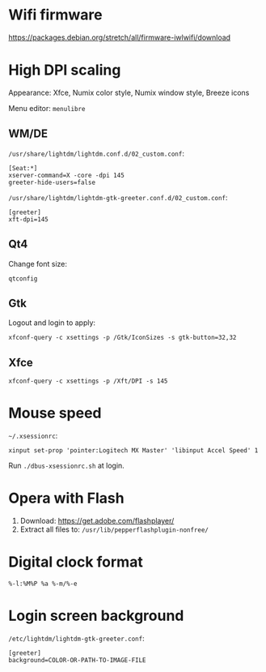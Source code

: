 # Wifi firmware

https://packages.debian.org/stretch/all/firmware-iwlwifi/download

# High DPI scaling

Appearance: Xfce, Numix color style, Numix window style, Breeze icons

Menu editor: `menulibre`

## WM/DE ##

`/usr/share/lightdm/lightdm.conf.d/02_custom.conf`:

    [Seat:*]
    xserver-command=X -core -dpi 145
    greeter-hide-users=false

`/usr/share/lightdm/lightdm-gtk-greeter.conf.d/02_custom.conf`:

    [greeter]
    xft-dpi=145

## Qt4 ##

Change font size:

    qtconfig

## Gtk ##

Logout and login to apply:

    xfconf-query -c xsettings -p /Gtk/IconSizes -s gtk-button=32,32

## Xfce ##

    xfconf-query -c xsettings -p /Xft/DPI -s 145

# Mouse speed

`~/.xsessionrc`:

    xinput set-prop 'pointer:Logitech MX Master' 'libinput Accel Speed' 1

Run `./dbus-xsessionrc.sh` at login.

# Opera with Flash

1. Download: https://get.adobe.com/flashplayer/
2. Extract all files to: `/usr/lib/pepperflashplugin-nonfree/`

# Digital clock format

    %-l:%M%P %a %-m/%-e

# Login screen background

`/etc/lightdm/lightdm-gtk-greeter.conf`:

    [greeter]
    background=COLOR-OR-PATH-TO-IMAGE-FILE
